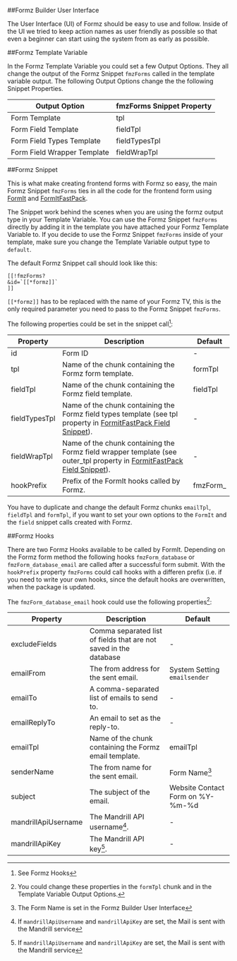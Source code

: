 ##Formz Builder User Interface

The User Interface (UI) of Formz should be easy to use and follow. Inside of 
the UI we tried to keep action names as user friendly as possible so that even 
a beginner can start using the system from as early as possible.

##Formz Template Variable

In the Formz Template Variable you could set a few Output Options. They all 
change the output of the Formz Snippet `fmzForms` called in the template 
variable output. The following Output Options change the the following Snippet 
Properties.

Output Option | fmzForms Snippet Property
------------|------------
Form Template | tpl
Form Field Template | fieldTpl
Form Field Types Template | fieldTypesTpl
Form Field Wrapper Template | fieldWrapTpl

##Formz Snippet

This is what make creating frontend forms with Formz so easy, the main Formz 
Snippet `fmzForms` ties in all the code for the frontend form using 
[FormIt](http://modx.com/extras/package/formit) and 
[FormItFastPack](http://modx.com/extras/package/formitfastpack).

The Snippet work behind the scenes when you are using the formz output type in 
your Template Variable. You can use the Formz Snippet `fmzForms` directly by 
adding it in the template you have attached your Formz Template Variable to. If 
you decide to use the Formz Snippet `fmzForms` inside of your template, make 
sure you change the Template Variable output type to `default`.

The default Formz Snippet call should look like this:

```
[[!fmzForms?
&id=`[[*formz]]`
]]
```

`[[*formz]]` has to be replaced with the name of your Formz TV, this is the 
only required parameter you need to pass to the Formz Snippet `fmzForms`.

The following properties could be set in the snippet call[^1]:

Property | Description | Default
---------|-------------|--------
id | Form ID | -
tpl | Name of the chunk containing the Formz form template. | formTpl
fieldTpl | Name of the chunk containing the Formz field template. | fieldTpl
fieldTypesTpl | Name of the chunk containing the Formz field types template (see tpl property in [FormitFastPack Field Snippet](https://rtfm.modx.com/extras/revo/formitfastpack/formitfastpack.field)). | -
fieldWrapTpl | Name of the chunk containing the Formz field wrapper template (see outer_tpl property in [FormitFastPack Field Snippet](https://rtfm.modx.com/extras/revo/formitfastpack/formitfastpack.field)). | -
hookPrefix | Prefix of the FormIt hooks called by Formz. | fmzForm_

[^1]: See Formz Hooks

You have to duplicate and change the default Formz chunks `emailTpl`, 
`fieldTpl` and `formTpl`, if you want to set your own options to the `FormIt` 
and the `field` snippet calls created with Formz.

##Formz Hooks

There are two Formz Hooks available to be called by FormIt. Depending on the 
Formz form method the following hooks `fmzForm_database` or 
`fmzForm_database_email` are called after a successful form submit. With the 
`hookPrefix` property `fmzForms` could call hooks with a differen prefix (i.e. 
if you need to write your own hooks, since the default hooks are overwritten, 
when the package is updated.

The `fmzForm_database_email` hook could use the following properties[^2]:

Property | Description | Default
---------|-------------|--------
excludeFields | Comma separated list of fields that are not saved in the database | -
emailFrom | The from address for the sent email. | System Setting `emailsender`
emailTo | A comma-separated list of emails to send to. | -
emailReplyTo | An email to set as the reply-to. | -
emailTpl | Name of the chunk containing the Formz email template. | emailTpl
senderName | The from name for the sent email. | Form Name[^3]
subject | The subject of the email. | Website Contact Form on %Y-%m-%d
mandrillApiUsername | The Mandrill API username[^4]. | -
mandrillApiKey | The Mandrill API key[^4]. | -

[^2]: You could change these properties in the `formTpl` chunk and in the Template Variable Output Options.
[^3]: The Form Name is set in the Formz Builder User Interface
[^4]: If `mandrillApiUsername` and `mandrillApiKey` are set, the Mail is sent with the Mandrill service